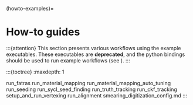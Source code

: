 (howto-examples)=
# How-to guides

:::{attention}
This section presents various workflows using the example executables.
These executables are **deprecated**, and the python bindings should be used
to run example workflows (see [](python-bindings)).
:::

:::{toctree}
:maxdepth: 1

run_fatras
run_material_mapping
run_material_mapping_auto_tuning
run_seeding
run_sycl_seed_finding
run_truth_tracking
run_ckf_tracking
setup_and_run_vertexing
run_alignment
smearing_digitization_config.md
:::
